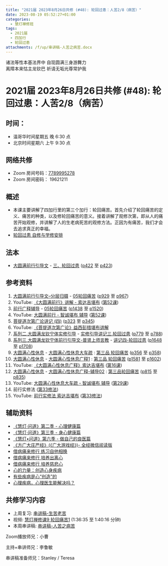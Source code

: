 ```yaml
---
title: "2021届 2023年8月26日共修 (#48): 轮回过患：人苦2/8（病苦）"
date: 2023-08-19 05:52:27+01:00
categories:
  - 慧灯禅修班
tags:
  - 2021届
  - 四加行
  - 轮回过患
attachments: /f/up/串讲稿-人苦之病苦.docx
---
```

<!--StartFragment-->

诸法等性本基法界中 自现圆满三身游舞力\
离障本来怙主龙钦巴 祈请无垢光尊常护我

# 2021届 2023年8月26日共修 (#48): 轮回过患：人苦2/8（病苦）

## 时间：

* 温哥华时间星期五 晚 6:30 点
* 北京时间星期六 上午 9:30 点

## 网络共修

* Zoom 房间号码：[7789995278](https://us02web.zoom.us/j/7789995278?pwd=VjZmbWJFY2k2K0E5RVB2cTNIQmhqUT09)
* Zoom 房间密码： 19621211

## 概述

* 本课主要讲解了四加行里的第三个加行：轮回痛苦。首先介绍了轮回痛苦的定义、痛苦的种类，以及修轮回痛苦的意义。接着讲解了观修次第，即从人的痛苦开始观修，并讲解了人的生老病死苦的观修方法。正因为有痛苦，我们才会去追求真正的幸福。
* [轮回过患 自修与学修安排](https://fohuifayu.com/index.php/huideng-jiangtang/chanxiuke/zen-03/8654-zen03-lhgh?title=)

## 法本

* [大圆满前行引导文](https://huidengchanxiu.net/books/dymqx) - [三、轮回过患](https://huidengchanxiu.net/books/dymqx/#%E4%B8%89%E8%BD%AE%E5%9B%9E%E8%BF%87%E6%82%A3) ([p422](https://huidengchanxiu.net/books/dymqx/#p422) 至 [p423](https://huidengchanxiu.net/books/dymqx/#p423))

## 参考资料

1. [大圆满前行引导文–分层归摄](https://huidengchanxiu.net/refs/qxgs/dymqx-fcgs) - [05轮回痛苦](https://huidengchanxiu.net/refs/qxgs/qxgs-05lh) ([p929](https://huidengchanxiu.net/refs/qxgs/qxgs-05lh/#p929) 至 [p967](https://huidengchanxiu.net/refs/qxgs/qxgs-05lh/#p967))
2. YouTube: [](https://www.youtube.com/playlist?list=PL0ERwy6s1uTeLz5leHEj-VcSWrU6TnVMW)[《大圆满前行》讲解 - 索达吉堪布](https://www.youtube.com/playlist?list=PLAEqXn671Ln66sSBYjhRRLNrAGJwgSXnU) ([](https://www.youtube.com/watch?v=c5AjLcQdP-4&list=PLAEqXn671Ln66sSBYjhRRLNrAGJwgSXnU&index=28)[第52课](https://www.youtube.com/watch?v=lloZvGPhp-0&list=PLAEqXn671Ln66sSBYjhRRLNrAGJwgSXnU&index=52))
3. [前行广释辅导](https://huidengchanxiu.net/refs/fudao) - [05轮回痛苦](https://huidengchanxiu.net/refs/qxgs/fudao/qxgsfd-05lh) ([](https://huidengchanxiu.net/refs/qxgs/fudao/qxgsfd-05lh#%E5%89%8D%E8%A1%8C%E5%B9%BF%E9%87%8A%E7%AC%AC40%E8%AF%BE%E8%BE%85%E5%AF%BC%E8%B5%84%E6%96%99)[](https://huidengchanxiu.net/refs/qxgs/fudao/qxgsfd-05lh/#%E5%89%8D%E8%A1%8C%E5%B9%BF%E9%87%8A%E7%AC%AC49%E8%BE%85%E5%AF%BC%E8%B5%84%E6%96%99)[p1438](https://huidengchanxiu.net/refs/qxgs/fudao/qxgsfd-05lh/#p1438) 至 [p1520](https://huidengchanxiu.net/refs/qxgs/fudao/qxgsfd-05lh/#p1520))
4. YouTube: [大圆满前行 - 智诚堪布 辅导](https://www.youtube.com/playlist?list=PL5y-PP7QihJ1FDiiv_7WsC1qogohiquEL) ([第52课](https://www.youtube.com/watch?v=oNdN7xK-rnU&list=PL5y-PP7QihJ1FDiiv_7WsC1qogohiquEL&index=52))
5. [菩提道次第广论讲记 (四)](https://huidengchanxiu.net/refs/ptdcdgl/4) ([p323](https://huidengchanxiu.net/refs/ptdcdgl/4#p323) 至 [p345](https://huidengchanxiu.net/refs/ptdcdgl/4#p345))
6. YouTube: [《菩提道次第广论》益西彭措堪布讲解](https://www.youtube.com/playlist?list=PLvhysUtdbxCBq9MxPLr6pauLmbwndXY9o)
7. [系列二.大圆满龙钦宁体实修引导](https://huidengchanxiu.net/refs/s2) - [](https://huidengchanxiu.net/refs/xmfw/s2/s2-sxyd2-smwc)[实修引导讲记三.轮回过患](https://huidengchanxiu.net/refs/xmfw/s2/s2-sxyd3-lhgh) ([p779](https://huidengchanxiu.net/refs/xmfw/s2/s2-sxyd3-lhgh/#p779) 至 [p788](https://huidengchanxiu.net/refs/xmfw/s2/s2-sxyd3-lhgh/#p788))
8. [系列三.大圆满龙钦宁体前行引导文-普贤上师言教](https://huidengchanxiu.net/refs/s3) - [](https://huidengchanxiu.net/refs/xmfw/s3/s3-ydw4-lhgh)[讲记四-轮回过患](https://huidengchanxiu.net/refs/xmfw/s3/s3-ydw4-lhgh) ([p1648](https://huidengchanxiu.net/refs/xmfw/s3/s3-ydw4-lhgh/#p1648) 至 [p1708](https://huidengchanxiu.net/refs/xmfw/s3/s3-ydw4-lhgh/#p1708))
9. [大圆满心性休息](https://huidengchanxiu.net/refs/dymxxxx) - [大圆满心性休息大车疏](https://huidengchanxiu.net/refs/dymxxxx/dymxxxx-dcs) : [第三品 轮回痛苦](https://huidengchanxiu.net/refs/dymxxxx/dymxxxx-dcs/#%E7%AC%AC%E4%B8%89%E5%93%81-%E8%BD%AE%E5%9B%9E%E7%97%9B%E8%8B%A6) ([p356](https://huidengchanxiu.net/refs/dymxxxx/dymxxxx-dcs/#p356) 至 [p358](https://huidengchanxiu.net/refs/dymxxxx/dymxxxx-dcs/#p358))
10. [大圆满心性休息](https://huidengchanxiu.net/refs/dymxxxx) - [大圆满心性休息广释1](https://huidengchanxiu.net/refs/dymxxxx/dymxxxx-gs1) : [第三品 轮回痛苦](https://huidengchanxiu.net/refs/dymxxxx/dymxxxx-gs1#%E7%AC%AC%E4%B8%89%E5%93%81-%E8%BD%AE%E5%9B%9E%E7%97%9B%E8%8B%A6) ([p1581](https://huidengchanxiu.net/refs/dymxxxx/dymxxxx-gs1/#p1581) 至 [p1602](https://huidengchanxiu.net/refs/dymxxxx/dymxxxx-gs1/#p1602))
11. YouTube: [《大圆满心性休息广释》索达吉堪布](https://www.youtube.com/playlist?list=PLAnEIprIVklebrDFUKaC67LssdOO2y87p) ([](https://www.youtube.com/watch?v=nCxMdwWUiSU&list=PLAnEIprIVklebrDFUKaC67LssdOO2y87p&index=6)[第16课](https://www.youtube.com/watch?v=6TSyHrHcF1k&list=PLAnEIprIVklebrDFUKaC67LssdOO2y87p&index=16)[](https://www.youtube.com/watch?v=MQQz3XMBrjw&list=PLAnEIprIVklebrDFUKaC67LssdOO2y87p&index=10))
12. [大圆满心性休息](https://huidengchanxiu.net/refs/dymxxxx) - [大圆满心性休息广释-辅导02](https://huidengchanxiu.net/refs/dymxxxx/fudao/fd-02) : [](https://huidengchanxiu.net/refs/dymxxxx/fudao/fd-01#%E7%AC%AC%E4%BA%8C%E5%93%81%E5%AF%BF%E5%91%BD%E6%97%A0%E5%B8%B8)[第三品轮回痛苦](https://huidengchanxiu.net/refs/dymxxxx/fudao/fd-02#%E7%AC%AC%E4%B8%89%E5%93%81%E8%BD%AE%E5%9B%9E%E7%97%9B%E8%8B%A6) ([p815](https://huidengchanxiu.net/refs/dymxxxx/fudao/fd-03/#p815) 至 [p835](https://huidengchanxiu.net/refs/dymxxxx/fudao/fd-03/#p835))
13. YouTube: [大圆满心性休息大车疏 - 智诚堪布 辅导](https://www.youtube.com/playlist?list=PL5y-PP7QihJ1Gh3w_hYZMkn4AWFXr_2iu) ([](https://www.youtube.com/watch?v=ZqfG-i8tdLA&list=PL5y-PP7QihJ1Gh3w_hYZMkn4AWFXr_2iu&index=10)[](https://www.youtube.com/watch?v=3FroCkO_LvQ&list=PL5y-PP7QihJ1Gh3w_hYZMkn4AWFXr_2iu&index=18)[](https://www.youtube.com/watch?v=YedhXKrBkic&list=PL5y-PP7QihJ1Gh3w_hYZMkn4AWFXr_2iu&index=29)[第29课](https://www.youtube.com/watch?v=DueC1ysHqnQ&list=PL5y-PP7QihJ1Gh3w_hYZMkn4AWFXr_2iu&index=30))
14. 前行实修法 ([第33修法](https://mingguang.im/reading/%E5%89%8D%E8%A1%8C%E5%AE%9E%E4%BF%AE%E6%B3%95/%E7%AC%AC33%E4%BF%AE%E6%B3%95)[](https://mingguang.im/reading/%E5%89%8D%E8%A1%8C%E5%AE%9E%E4%BF%AE%E6%B3%95/%E7%AC%AC22%E4%BF%AE%E6%B3%95))
15. YouTube: [前行实修法 索达吉堪布](https://www.youtube.com/playlist?list=PLHUvfASP8Aixcv069_RtfKvYIdDNXa57C) ([第33修法](https://www.youtube.com/watch?v=PI4fXe8sOPI&list=PLHUvfASP8Aixcv069_RtfKvYIdDNXa57C&index=33))[](https://www.youtube.com/watch?v=4uNjPta4cbc&list=PLHUvfASP8Aixcv069_RtfKvYIdDNXa57C&index=22)

## 辅助资料

* [《慧灯·问道》第二季 - 心理健康篇](https://fohuifayu.com/index.php/shipin-jingcui/huideng-wendao/dier-ji/xinli-jiankang-pian)
* [《慧灯·问道》第三季 - 身心健康篇](https://fohuifayu.com/index.php/shipin-jingcui/huideng-wendao/disan-ji/shenxin-jiankang-pian)
* [《慧灯•问道》第六季 - 做自己的良医篇](https://fohuifayu.com/index.php/shipin-jingcui/huideng-wendao/diliuji/zuoziji-liangyi)
* [《方广大庄严经》(《广大游戏经》)- 全经微信阅读版](https://freewechat.com/a/MjM5NzQ1NTE0Mw==/2653115451/1)
* [借病痛来修行 练习自他相换](https://fohuifayu.com/index.php/shipin-jingcui/jingcai-shipin/3889-Y16041-Y10)
* [借病痛来修行 培养出离心](https://fohuifayu.com/index.php/shipin-jingcui/jingcai-shipin/3884-Y16041-Y09)
* [借病痛来修行 培养慈悲心](https://fohuifayu.com/index.php/shipin-jingcui/jingcai-shipin/3876-Y16041-Y08)
* [心的力量：创造心身疾病](https://fohuifayu.com/index.php/shipin-jingcui/jingcai-shipin/3852-Y16041-Y04)
* [有些疾病是心“创造”的](https://fohuifayu.com/index.php/shipin-jingcui/jingcai-shipin/3848-Y16041-Y03)
* [心理疾病，心理医生能解决吗？](https://fohuifayu.com/index.php/shipin-jingcui/jingcai-shipin/3832-Y16041-Y01)



## **共修学习内容**

* 上周复习: [串讲稿-生苦老苦](https://www.huidengvan.com/f/up/%E4%B8%B2%E8%AE%B2%E7%A8%BF-%E7%94%9F%E8%8B%A6%E8%80%81%E8%8B%A6.ppt)[](https://www.huidengvan.com/f/up/%E4%B8%B2%E8%AE%B2%E7%A8%BF-%E4%B8%89%E6%A0%B9%E6%9C%AC%E8%8B%A6.docx)
* 视频: [](https://fohuifayu.com/index.php/huideng-jiangtang/fofa-jianxiu/chuli-xin/670-l11033)[慧灯禅修课9 轮回痛苦1](https://fohuifayu.com/index.php/huideng-jiangtang/chanxiuke/zen-03/1103-l16006) (1:36:35 至 1:40:16 分钟)
* 本周串讲稿: [](https://www.huidengvan.com/f/up/%E4%B8%B2%E8%AE%B2%E7%A8%BF-%E4%B8%89%E6%A0%B9%E6%9C%AC%E8%8B%A6.docx)[](https://www.huidengvan.com/f/up/%E4%B8%B2%E8%AE%B2%E7%A8%BF-%E7%94%9F%E8%8B%A6%E8%80%81%E8%8B%A6.ppt)[串讲稿-人苦之病苦](/f/up/串讲稿-人苦之病苦.docx)

Zoom播放师兄：小曹

主持+串讲师兄：李鲁敏

串讲稿准备师兄：Stanley / Teresa

<!--EndFragment-->